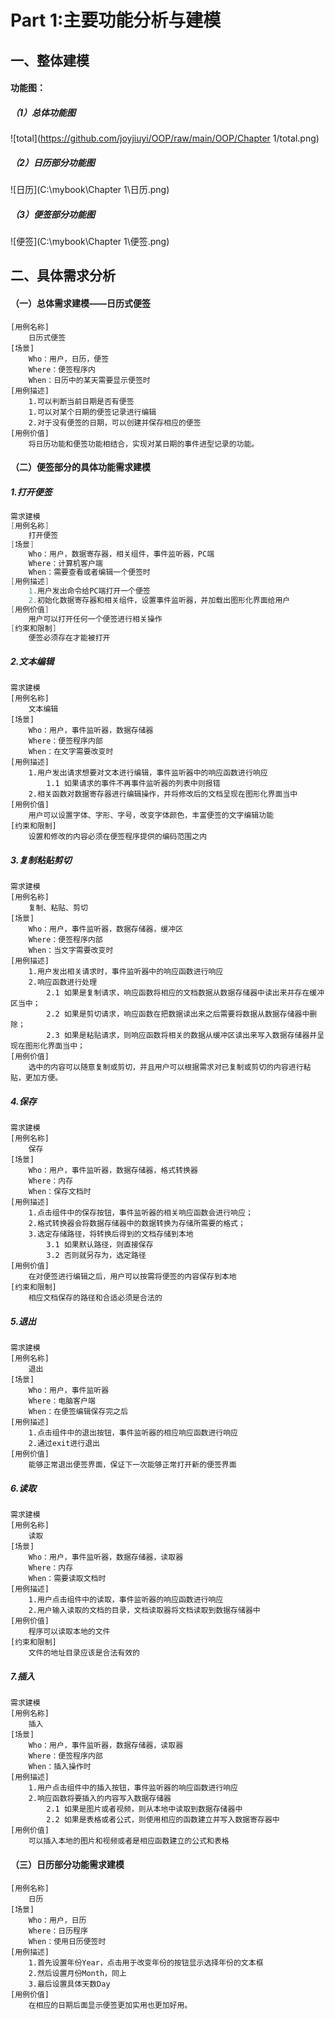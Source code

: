 # Part 1:主要功能分析与建模



## 一、整体建模

#### 功能图：

##### （1）总体功能图

![total](https://github.com/joyjiuyi/OOP/raw/main/OOP/Chapter 1/total.png)

##### （2）日历部分功能图

![日历](C:\mybook\Chapter 1\日历.png)

##### （3）便签部分功能图

![便签](C:\mybook\Chapter 1\便签.png)



## 二、具体需求分析

#### （一）总体需求建模——日历式便签

```
[用例名称]
	日历式便签
[场景]
	Who：用户，日历，便签
	Where：便签程序内
	When：日历中的某天需要显示便签时
[用例描述]
	1.可以判断当前日期是否有便签
	1.可以对某个日期的便签记录进行编辑
	2.对于没有便签的日期，可以创建并保存相应的便签
[用例价值]
	将日历功能和便签功能相结合，实现对某日期的事件进型记录的功能。
```



#### （二）便签部分的具体功能需求建模

##### 1.打开便签

```java
需求建模
[用例名称]
    打开便签
[场景]
    Who：用户，数据寄存器，相关组件，事件监听器，PC端
    Where：计算机客户端
    When：需要查看或者编辑一个便签时
[用例描述]
    1.用户发出命令给PC端打开一个便签
    2.初始化数据寄存器和相关组件，设置事件监听器，并加载出图形化界面给用户
[用例价值]
    用户可以打开任何一个便签进行相关操作
[约束和限制]
    便签必须存在才能被打开
```

##### 2.文本编辑

```
需求建模
[用例名称]
	文本编辑
[场景]
	Who：用户，事件监听器，数据存储器
	Where：便签程序内部
	When：在文字需要改变时
[用例描述]
	1.用户发出请求想要对文本进行编辑，事件监听器中的响应函数进行响应
		1.1 如果请求的事件不再事件监听器的列表中则报错
	2.相关函数对数据寄存器进行编辑操作，并将修改后的文档呈现在图形化界面当中
[用例价值]
	用户可以设置字体、字形、字号，改变字体颜色，丰富便签的文字编辑功能
[约束和限制]
	设置和修改的内容必须在便签程序提供的编码范围之内
```

##### 3.复制粘贴剪切

```
需求建模
[用例名称]
	复制、粘贴、剪切
[场景]
	Who：用户，事件监听器，数据存储器，缓冲区
	Where：便签程序内部
	When：当文字需要改变时
[用例描述]
	1.用户发出相关请求时，事件监听器中的响应函数进行响应
	2.响应函数进行处理
		2.1 如果是复制请求，响应函数将相应的文档数据从数据存储器中读出来并存在缓冲区当中；
		2.2 如果是剪切请求，响应函数在把数据读出来之后需要将数据从数据存储器中删除；
		2.3 如果是粘贴请求，则响应函数将相关的数据从缓冲区读出来写入数据存储器并呈现在图形化界面当中；
[用例价值]
	选中的内容可以随意复制或剪切，并且用户可以根据需求对已复制或剪切的内容进行粘贴，更加方便。
```

##### 4.保存

```
需求建模
[用例名称]
	保存
[场景]
	Who：用户，事件监听器，数据存储器，格式转换器
	Where：内存
	When：保存文档时
[用例描述]
	1.点击组件中的保存按钮，事件监听器的相关响应函数会进行响应；
	2.格式转换器会将数据存储器中的数据转换为存储所需要的格式；
	3.选定存储路径，将转换后得到的文档存储到本地
		3.1 如果默认路径，则直接保存
		3.2 否则就另存为，选定路径
[用例价值]
	在对便签进行编辑之后，用户可以按需将便签的内容保存到本地
[约束和限制]
	相应文档保存的路径和合适必须是合法的
```

##### 5.退出

```
需求建模
[用例名称]
	退出
[场景]
	Who：用户，事件监听器
	Where：电脑客户端
	When：在便签编辑保存完之后
[用例描述]
	1.点击组件中的退出按钮，事件监听器的相应响应函数进行响应
	2.通过exit进行退出
[用例价值]
	能够正常退出便签界面，保证下一次能够正常打开新的便签界面
```

##### 6.读取

```
需求建模
[用例名称]
	读取
[场景]
	Who：用户，事件监听器，数据存储器，读取器
	Where：内存
	When：需要读取文档时
[用例描述]
	1.用户点击组件中的读取，事件监听器的响应函数进行响应
	2.用户输入读取的文档的目录，文档读取器将文档读取到数据存储器中
[用例价值]
	程序可以读取本地的文件
[约束和限制]
	文件的地址目录应该是合法有效的
```

##### 7.插入

```
需求建模
[用例名称]
	插入
[场景]
	Who：用户，事件监听器，数据存储器，读取器
	Where：便签程序内部
	When：插入操作时
[用例描述]
	1.用户点击组件中的插入按钮，事件监听器的响应函数进行响应
	2.响应函数将要插入的内容写入数据存储器
		2.1 如果是图片或者视频，则从本地中读取到数据存储器中
		2.2 如果是表格或者公式，则使用相应的函数建立并写入数据寄存器中
[用例价值]
	可以插入本地的图片和视频或者是相应函数建立的公式和表格
```



#### （三）日历部分功能需求建模

```
[用例名称]
	日历
[场景]
	Who：用户，日历	
	Where：日历程序	
	When：使用日历便签时
[用例描述]	
	1.首先设置年份Year，点击用于改变年份的按钮显示选择年份的文本框	
	2.然后设置月份Month，同上	
	3.最后设置具体天数Day
[用例价值]	
	在相应的日期后面显示便签更加实用也更加好用。
```

